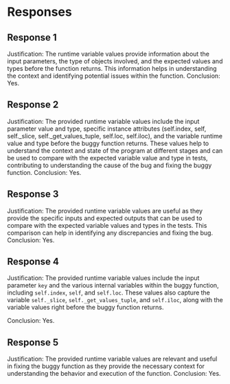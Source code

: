 # Responses
## Response 1
Justification: The runtime variable values provide information about the input parameters, the type of objects involved, and the expected values and types before the function returns. This information helps in understanding the context and identifying potential issues within the function.
Conclusion: Yes.

## Response 2
Justification: The provided runtime variable values include the input parameter value and type, specific instance attributes (self.index, self, self._slice, self._get_values_tuple, self.loc, self.iloc), and the variable runtime value and type before the buggy function returns. These values help to understand the context and state of the program at different stages and can be used to compare with the expected variable value and type in tests, contributing to understanding the cause of the bug and fixing the buggy function.
Conclusion: Yes.

## Response 3
Justification: The provided runtime variable values are useful as they provide the specific inputs and expected outputs that can be used to compare with the expected variable values and types in the tests. This comparison can help in identifying any discrepancies and fixing the bug.
Conclusion: Yes.

## Response 4
Justification: The provided runtime variable values include the input parameter `key` and the various internal variables within the buggy function, including `self.index`, `self`, and `self.loc`. These values also capture the variable `self._slice`, `self._get_values_tuple`, and `self.iloc`, along with the variable values right before the buggy function returns.

Conclusion: Yes.

## Response 5
Justification: The provided runtime variable values are relevant and useful in fixing the buggy function as they provide the necessary context for understanding the behavior and execution of the function.
Conclusion: Yes.

